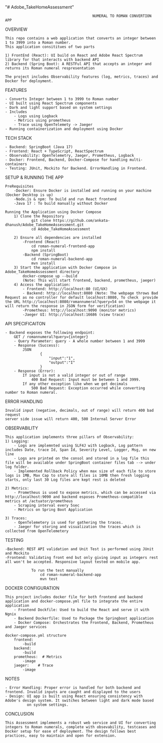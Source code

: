 "# Adobe_TakeHomeAssessment"

                                            NUMERAL TO ROMAN CONVERTION APP

OVERVIEW

    This repo contains a web application that converts an integer between 1 to 3999 into a Roman number.
    This application consititues of two parts

    1) FrontEnd (React): UI build on React and Adobe React Spectrum library for that interacts with backend API
    2) Backend (Spring Boot): A RESTFul API that accepts an integer and returns its Roman numeral respresentation

    The project includes Observability features (log, metrics, traces) and Docker for deployment.

FEATURES

    - Converts Integer between 1 to 3999 to Roman number
    - UI built using React Spectrum components
    - Dark and light support based on system settings
    - Includes
        - Logs using Logback
        - Metrics using prometheus
        - Trace using OpenTelemety -> Jaeger
    - Running containerization and deployment using Docker

TECH STACK

    - Backend: SpringBoot (Java 17)
    - Frontend: React + TypeScript, ReactSpectrum
    - Observability: OpenTelemetry, Jaeger, Prometheus, Logback
    - Docker: Frontend, Backend, Docker-Compose for handling multi-containers
    - Testing: JUnit, Mockito for Backend. ErrorHandling in Frontend.

SETUP & RUNNING THE APP

    PreRequisites
        -Docker: Ensure Docker is installed and running on your machine (Docker Desktop is up)
        -Node.js & npm: To build and run React frontend
        -Java 17 : To build manually without Docker

    Running the Application using Docker Compose
        1) Clone the Repository
                git clone https://github.com/ankata-dhanush/Adobe_TakeHomeAssessment.git
                cd Adobe_TakeHomeAssessment

        2) Ensure all dependencies are installed
            -Frontend (React)
                cd roman-numeral-frontend-app
                npm install
            -Backend (SpringBoot)
                cd roman-numeral-backend-app
                mvn install
        3) Start the application with Docker Compose in Adobe_TakeHomeAssessment directory
            docker-compose up --build
            (Note: This will start frontend, backend, prometheus, jaeger)
        4) Access the application:
            - Frontend: http://localhost:80 (UI/UX)
            - Backend: http://localhost:8080 (Note: The webpage throws Bad Request as no controller for default localhost:8080, To check  provide the URL http://localhost:8080/romannumeral?query=54 on the webpage it will return the response in JSON form for verification)
            -Prometheus: http://localhost:9090 (monitor metrics)
            -Jaeger UI: http://localhost:16686 (view trace)

API SPECIFICAITON

    - Backend exposes the following endpoint:
        GET / romannumeral?query={integer}
        - Query Parameter: query - A whole number between 1 and 3999
        - Response (Success):
            JSON
                    {
                        "input":"1",
                        "output":"I"
                    }
        - Response (Error):
            If input is not a valid integer or out of range
                400 Bad Request: Input must be between 1 and 3999.
            If any other exception like when we get decimals
                500 Bad Request: Exception occurred while converting number to Roman numeral.

ERROR HANDLING

    Invalid input (negative, decimals, out of range) will return 400 bad request
    server side issue will return 400, 500 Internal Server Error

OBSERVABILITY

    This application implements three pillars of Observability:
    1) Logging:
        - Logs are implemnted using SLF4J with Logback, Log pattern includes Date, trace Id, Span Id, Severity Level, Logger, Msg, on new line
        - Logs are printed on the consol and stored in a log file this file will be available under SpringBoot container files tab --> under log folder.
        - Implemented Rollback Policy when max size of each file to store logs is 1MB, Max Cap to store all files is 10MB then fresh logging starts, only last 30 Log files are kept rest is deleted

    2) Metrics:
        - Prometheus is used to expose metrics, which can be accessed via http://localhost:9090 and backend esposes Prometheus-compatible metrics at /actuator/prometheus
        - Scraping interval every 5sec
        - Metrics on Spring Boot Application

    3) Traces:
        - OpenTelemetery is used for gathering the traces.
        - Jaeger for storing and visualization the traces which is collected from OpenTelemetery

TESTING

    -Backend: REST API validation and Unit Test is performed using JUnit and Mockito
    -Frontend: Validating front end but only giving input as integers rest all won't be accepted. Responsive layout tested on mobile app.

                To run the test manually
                    cd roman-numeral-backend-app
                    mvn test

DOCKER CONFIGURATION

    This project includes docker file for both frontend and backend application and docker-compose.yml file to integrate the entire application
        - Frontend Dockfile: Used to build the React and serve it with Ngnix
        - Backend Dockerfile: Used to Package the Springboot application
        - Docker Compose: Orchestrates the Frontend, Backend, Prometheus and Jaeger services

    docker-compose.yml structure
        frontend:
            -build
        backend:
            -build
        prometheus:  # Metrics
            -image
        jaeger:    # Trace
            -image

NOTES

    - Error Handling: Proper error is handled for both backend and frontend. Invalid inputs are caught and displayed to the users
    - Design: UI app is built using React ensuring consistency with Adobe's design system. It switches between light and dark mode based
              on system settings.

CONCLUSION

    This Assessment implements a robust web service and UI for converting integers to Roman numerals, complete with obsevability, testcases and Docker setup for ease of deployment. The design follows best practices, easy to maintain and open for extension.
